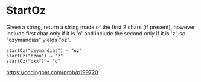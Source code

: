 # StartOz

Given a string, return a string made of the first 2 chars (if present), however include first char only if it is 'o' and include the second only if it is 'z', so "ozymandias" yields "oz".
```
startOz("ozymandias") → "oz"
startOz("bzoo") → "z"
startOz("oxx") → "o"
```
https://codingbat.com/prob/p199720
